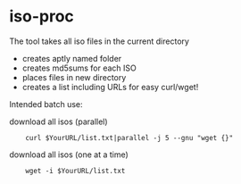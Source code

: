 # iso-proc
The tool takes all iso files in the current directory
  * creates aptly named folder
  * creates md5sums for each ISO 
  * places files in new directory
  * creates a list including URLs for easy curl/wget!

Intended batch use:

  download all isos (parallel)

        curl $YourURL/list.txt|parallel -j 5 --gnu "wget {}"

  download all isos (one at a time)

        wget -i $YourURL/list.txt
